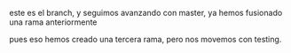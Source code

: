 
este es el branch, y seguimos avanzando con master, ya hemos fusionado una rama anteriormente

pues eso hemos creado una tercera rama, pero nos movemos con testing.

